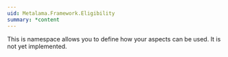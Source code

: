 ```yaml
---
uid: Metalama.Framework.Eligibility
summary: *content
---
```

This is namespace allows you to define how your aspects can be used. It is not yet implemented.
